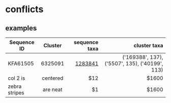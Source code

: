 # conflicts 

## examples




| Sequence ID    | Cluster     | sequence taxa  | cluster taxa|
| ------------- |:-------------:| -----:|-----:|
| KFA61505      | 6325091 | [1283841](https://www.ncbi.nlm.nih.gov/taxonomy/?term=1283841) | ('169388', 137), ('5507', 135), ('40199', 113) |
| col 2 is      | centered      |   $12 | $1600 |
| zebra stripes | are neat      |    $1 | $1600 |